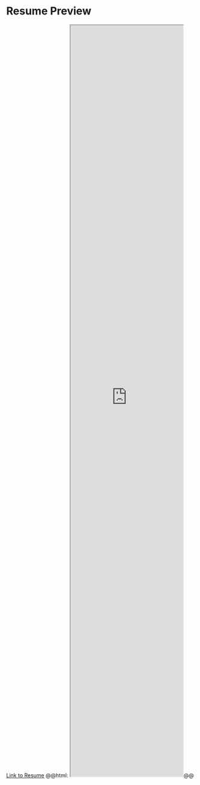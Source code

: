 # Resume Preview 
[Link to Resume](https://docs.google.com/document/d/e/2PACX-1vSGBYdb69K_1plirf1jQwDDTZtK17VrDqKm5ny6DDKYN83KGJ78N823KKconCmhVvh0Aoql1p3XMXVk/pub)
@@html: <iframe height=2000 src="https://docs.google.com/document/d/e/2PACX-1vSGBYdb69K_1plirf1jQwDDTZtK17VrDqKm5ny6DDKYN83KGJ78N823KKconCmhVvh0Aoql1p3XMXVk/pub?embedded=true"></iframe>@@